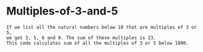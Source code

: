 # Multiples-of-3-and-5

    If we list all the natural numbers below 10 that are multiples of 3 or 5,
    we get 3, 5, 6 and 9. The sum of these multiples is 23.
    This code calculates sum of all the multiples of 3 or 5 below 1000.
